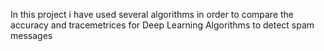In this project i have used several algorithms in order to compare the accuracy and tracemetrices for Deep Learning Algorithms to detect spam messages
